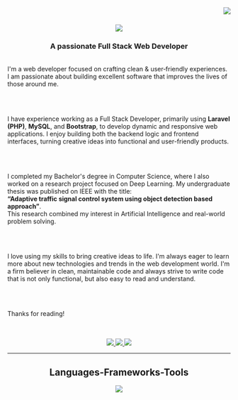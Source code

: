 
<img align="right" src="https://visitor-badge.laobi.icu/badge?page_id=smmehedi4u.smmehedi4u" />

<h1 align="center">
    <img src="https://readme-typing-svg.herokuapp.com/?font=Righteous&size=35&center=true&vCenter=true&width=500&height=70&duration=4000&lines=Hi+There!+👋;+I'm+Mehedi+Hasan;" />
</h1>

<h3 align="center">A passionate Full Stack Web Developer</h3>

<br/>

<div align="start">
I'm a web developer focused on crafting clean & user‑friendly experiences. I am passionate about building excellent software that improves the lives of those around me.

<br/><br/>

I have experience working as a Full Stack Developer, primarily using **Laravel (PHP)**, **MySQL**, and **Bootstrap**, to develop dynamic and responsive web applications. I enjoy building both the backend logic and frontend interfaces, turning creative ideas into functional and user-friendly products.

<br/><br/>

I completed my Bachelor's degree in Computer Science, where I also worked on a research project focused on Deep Learning. My undergraduate thesis was published on IEEE with the title:  
<b>“Adaptive traffic signal control system using object detection based approach”</b>.  
This research combined my interest in Artificial Intelligence and real-world problem solving.

<br/><br/>

I love using my skills to bring creative ideas to life. I'm always eager to learn more about new technologies and trends in the web development world. I'm a firm believer in clean, maintainable code and always strive to write code that is not only functional, but also easy to read and understand.

<br/><br/>

Thanks for reading!
</div>

<br/>
<br/>
 
<div align="center"> 
<a href="mailto:mehedisarker379@gmail.com">
    <img src="https://img.shields.io/badge/Gmail-333333?style=for-the-badge&logo=gmail&logoColor=red" />
</a>
<a href="https://www.linkedin.com/in/mehedi-hasan-muhit-8714841b0/" target="_blank">
    <img src="https://img.shields.io/badge/LinkedIn-0077B5?style=for-the-badge&logo=linkedin&logoColor=white" target="_blank" />
</a>
<a href="https://smmehedi4u.github.io/portfolio/" target="_blank">
    <img src="https://img.shields.io/badge/Portfolio-FF5722?style=for-the-badge&logo=todoist&logoColor=white" target="_blank" /> <!-- sqlite, safari, google-chrome are other good icon options -->
</a>
</div>

 <hr/>
 
<h2 align="center">Languages-Frameworks-Tools</h2>
<div align="center">
    <img src="https://skillicons.dev/icons?i=html,css,bootstrap,tailwind,javascript,jquery,mysql,vscode,php,github,git,laravel,linux,windows,apple" />
</div>
